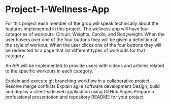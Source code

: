 # Project-1-Wellness-App

For this project each member of the grop will speak technically about the features implemented in this project. The wellness app will have four categories of workouts: Circuit, Weights, Cardio, and Bodyweight. When the user hovers over one of the four buttons they will be given a definition of the style of workout. When the user clicks one of the four buttons they will be redirected to a page that list different types of workouts for that category. 

An API will be implemented to provide users with videos and articles related to the specific workouts in each category. 


Explain and execute git branching workflow in a collaborative project
Resolve merge conflicts
Explain agile software development
Design, build and deploy a client-side web application using GitHub Pages
Prepare a professional presentation and repository README for your project
